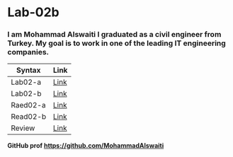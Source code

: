 # Lab-02b

### I am Mohammad Alswaiti I graduated as a civil engineer from Turkey. My goal is to work in one of the leading IT engineering companies. 


| Syntax        | Link          |
| ------------- | ---------     |
| Lab02-a       |[Link](https://canvas.instructure.com/courses/2588809/assignments/20549502/submissions/29479680)               |
| Lab02-b       |[Link](https://canvas.instructure.com/courses/2588809/assignments/20549492/submissions/29479680)               |
| Raed02-a      |[Link](https://canvas.instructure.com/courses/2588809/assignments/20549501/submissions/29479680)               |
| Read02-b      |[Link](https://canvas.instructure.com/courses/2588809/assignments/20549499/submissions/29479680)               |
| Review        |[Link](https://canvas.instructure.com/courses/2588809/assignments/20549482/submissions/29479680)               |

**GitHub prof https://github.com/MohammadAlswaiti**

